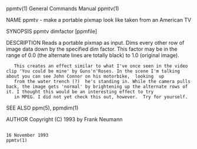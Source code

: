 ppmtv(1)                                                                                 General Commands Manual                                                                                 ppmtv(1)

NAME
       ppmtv - make a portable pixmap look like taken from an American TV

SYNOPSIS
       ppmtv dimfactor [ppmfile]

DESCRIPTION
       Reads  a  portable  pixmap  as  input.  Dims every other row of image data down by the specified dim factor. This factor may be in the range of 0.0 (the alternate lines are totally black) to 1.0
       (original image).

       This creates an effect similar to what I've once seen in the video clip 'You could be mine' by Guns'n'Roses. In the scene I'm talking about you can see John Connor on his motorbike,  looking  up
       from the water trench (?)  he's standing in. While the camera pulls back, the image gets 'normal' by brightening up the alternate rows of it. I thought this would be an interesting effect to try
       in MPEG. I did not yet check this out, however.  Try for yourself.

SEE ALSO
       ppm(5), ppmdim(1)

AUTHOR
       Copyright (C) 1993 by Frank Neumann

                                                                                             16 November 1993                                                                                    ppmtv(1)
